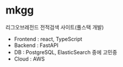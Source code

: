 # mkgg

리그오브레전드 전적검색 사이트(풀스택 개발)

- Frontend : react, TypeScript
- Backend : FastAPI
- DB : PostgreSQL, ElasticSearch 중에 고민중 
- Cloud : AWS
